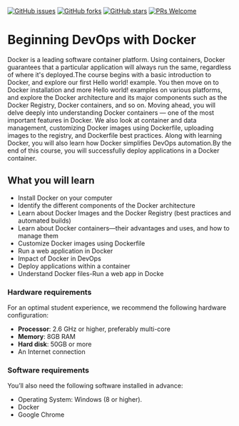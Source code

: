 [![GitHub issues](https://img.shields.io/github/issues/TrainingByPackt/Beginning-DevOps-with-Docker.svg)](https://github.com/TrainingByPackt/Beginning-DevOps-with-Docker/issues)
[![GitHub forks](https://img.shields.io/github/forks/TrainingByPackt/Beginning-DevOps-with-Docker.svg)](https://github.com/TrainingByPackt/Beginning-DevOps-with-Docker/network)
[![GitHub stars](https://img.shields.io/github/stars/TrainingByPackt/Beginning-DevOps-with-Docker.svg)](https://github.com/TrainingByPackt/Beginning-DevOps-with-Docker/stargazers)
[![PRs Welcome](https://img.shields.io/badge/PRs-welcome-brightgreen.svg)](https://github.com/TrainingByPackt/Beginning-DevOps-with-Docker/pulls)



# Beginning DevOps with Docker
Docker is a leading software container platform. Using containers, Docker guarantees that a particular application will always run the same, regardless of where it's deployed.The course begins with a basic introduction to Docker, and explore our first Hello world! example. You then move on to Docker installation and more Hello world! examples on various platforms, and explore the Docker architecture and its major components such as the Docker Registry, Docker containers, and so on. Moving ahead, you will delve deeply into understanding Docker containers — one of the most important features in Docker. We also look at container and data management, customizing Docker images using Dockerfile, uploading images to the registry, and Dockerfile best practices. Along with learning Docker, you will also learn how Docker simplifies DevOps automation.By the end of this course, you will successfully deploy applications in a Docker container.


## What you will learn
* Install Docker on your computer
* Identify the different components of the Docker architecture
* Learn about Docker Images and the Docker Registry (best practices and automated builds)
* Learn about Docker containers—their advantages and uses, and how to manage them
* Customize Docker images using Dockerfile
* Run a web application in Docker
* Impact of Docker in DevOps
* Deploy applications within a container
* Understand Docker files-Run a web app in Docke


### Hardware requirements
For an optimal student experience, we recommend the following hardware configuration:
* **Processor**: 2.6 GHz or higher, preferably multi-core
* **Memory**: 8GB RAM
* **Hard disk**: 50GB or more
* An Internet connection



### Software requirements
You’ll also need the following software installed in advance:
* Operating System: Windows (8 or higher).
* Docker
* Google Chrome




